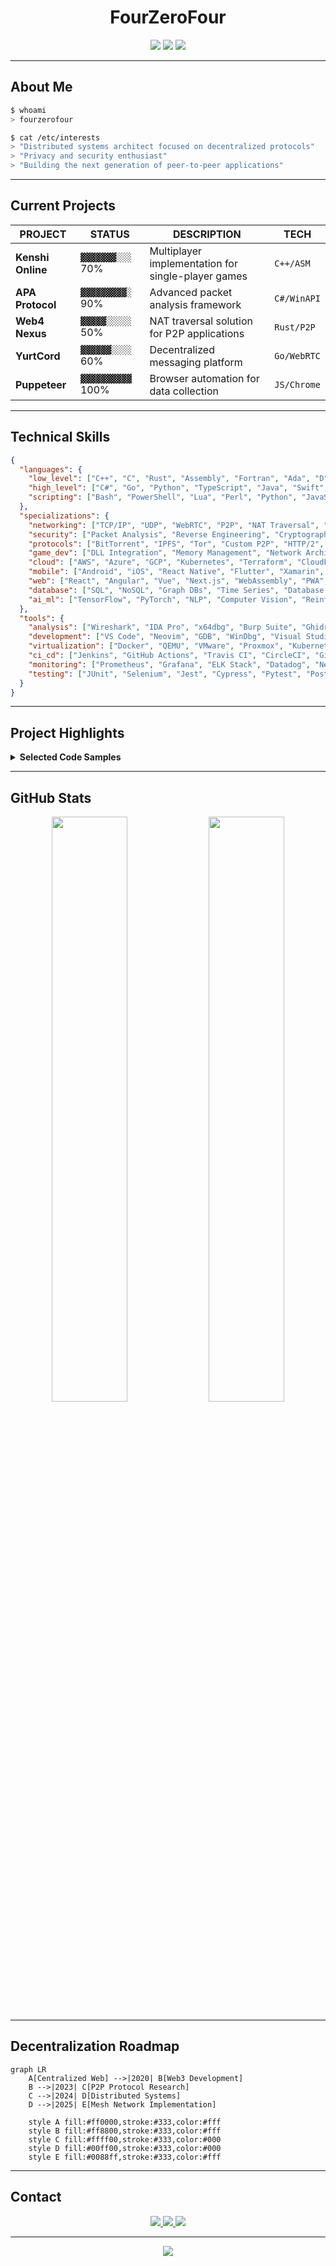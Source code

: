 <div align="center">

# FourZeroFour

<img src="https://img.shields.io/badge/STATUS-ACTIVE-00ff00?style=for-the-badge&labelColor=000000">
<img src="https://img.shields.io/badge/FOCUS-DECENTRALIZATION-00ffff?style=for-the-badge&labelColor=000000">
<img src="https://img.shields.io/badge/SECURITY-PRIORITY-ff0000?style=for-the-badge&labelColor=000000">

</div>

---

## About Me

```bash
$ whoami
> fourzerofour

$ cat /etc/interests
> "Distributed systems architect focused on decentralized protocols"
> "Privacy and security enthusiast"
> "Building the next generation of peer-to-peer applications"
```

---

## Current Projects

<div align="center">

| PROJECT | STATUS | DESCRIPTION | TECH |
|---------|--------|-------------|------|
| **Kenshi Online** | `▓▓▓▓▓▓▓░░░` 70% | Multiplayer implementation for single-player games | `C++/ASM` |
| **APA Protocol** | `▓▓▓▓▓▓▓▓▓░` 90% | Advanced packet analysis framework | `C#/WinAPI` |
| **Web4 Nexus** | `▓▓▓▓▓░░░░░` 50% | NAT traversal solution for P2P applications | `Rust/P2P` |
| **YurtCord** | `▓▓▓▓▓▓░░░░` 60% | Decentralized messaging platform | `Go/WebRTC` |
| **Puppeteer** | `▓▓▓▓▓▓▓▓▓▓` 100% | Browser automation for data collection | `JS/Chrome` |

</div>

---

## Technical Skills

```json
{
  "languages": {
    "low_level": ["C++", "C", "Rust", "Assembly", "Fortran", "Ada", "D"],
    "high_level": ["C#", "Go", "Python", "TypeScript", "Java", "Swift", "Kotlin", "Ruby", "PHP", "JavaScript"],
    "scripting": ["Bash", "PowerShell", "Lua", "Perl", "Python", "JavaScript", "Ruby", "Shell"]
  },
  "specializations": {
    "networking": ["TCP/IP", "UDP", "WebRTC", "P2P", "NAT Traversal", "HTTP/HTTPS", "DNS", "MQTT", "gRPC", "GraphQL", "SSL/TLS", "Websockets"],
    "security": ["Packet Analysis", "Reverse Engineering", "Cryptography", "Penetration Testing", "Vulnerability Assessment", "Secure Coding", "Malware Analysis", "Forensics", "Zero Trust"],
    "protocols": ["BitTorrent", "IPFS", "Tor", "Custom P2P", "HTTP/2", "HTTP/3", "WebSockets", "MQTT", "AMQP", "OAuth", "OpenID Connect"],
    "game_dev": ["DLL Integration", "Memory Management", "Network Architecture", "Physics Engines", "Graphics Programming", "AI Systems", "Game Engine Architecture", "Shader Programming"],
    "cloud": ["AWS", "Azure", "GCP", "Kubernetes", "Terraform", "CloudFormation", "Serverless", "Microservices", "Multi-cloud", "IaC"],
    "mobile": ["Android", "iOS", "React Native", "Flutter", "Xamarin", "SwiftUI", "Jetpack Compose", "Cordova"],
    "web": ["React", "Angular", "Vue", "Next.js", "WebAssembly", "PWA", "SPA", "SSR", "JAMstack", "Web3"],
    "database": ["SQL", "NoSQL", "Graph DBs", "Time Series", "Database Design", "PostgreSQL", "MongoDB", "Redis", "Cassandra", "DynamoDB"],
    "ai_ml": ["TensorFlow", "PyTorch", "NLP", "Computer Vision", "Reinforcement Learning", "MLOps", "Feature Engineering", "Neural Networks"]
  },
  "tools": {
    "analysis": ["Wireshark", "IDA Pro", "x64dbg", "Burp Suite", "Ghidra", "Binary Ninja", "Metasploit", "Nmap", "Fiddler", "Radare2"],
    "development": ["VS Code", "Neovim", "GDB", "WinDbg", "Visual Studio", "CLion", "IntelliJ IDEA", "Eclipse", "Git", "GitHub", "GitLab"],
    "virtualization": ["Docker", "QEMU", "VMware", "Proxmox", "Kubernetes", "Vagrant", "VirtualBox", "KVM", "LXC", "Hyper-V"],
    "ci_cd": ["Jenkins", "GitHub Actions", "Travis CI", "CircleCI", "GitLab CI", "ArgoCD", "TeamCity", "Azure DevOps"],
    "monitoring": ["Prometheus", "Grafana", "ELK Stack", "Datadog", "New Relic", "Nagios", "Zabbix", "Splunk", "SolarWinds"],
    "testing": ["JUnit", "Selenium", "Jest", "Cypress", "Pytest", "Postman", "SoapUI", "LoadRunner", "Gatling", "K6"]
  }
}
```

---

## Project Highlights

<details>
<summary><b>Selected Code Samples</b></summary>

### Kenshi Online
```c++
// Implementing multiplayer functionality in a single-player game
class KenshiMultiplayer {
    void IntegrateNetcode() {
        // Hook game loop
        DetourTransactionBegin();
        DetourAttach(&(PVOID&)originalUpdate, HookedUpdate);
        DetourTransactionCommit();
        
        // Synchronize world state
        P2P::BroadcastState(gameState);
    }
};
```

### Web4 Framework
```rust
// Next-generation P2P networking
impl Web4Protocol {
    async fn establish_connection(&self, peer: &PeerId) -> Result<Connection> {
        // NAT traversal implementation
        let connection = self.create_nat_tunnel(peer).await?;
        
        // Set up encryption
        let secure_channel = EncryptedChannel::new(connection);
        
        return Ok(Connection::new(secure_channel))
    }
}
```

### Advanced Packet Analyzer
```csharp
// Network packet inspection tool
public class PacketInspection {
    public PacketData AnalyzeTransportLayer(byte[] packet) {
        // Remove encryption layer
        var processed = ProcessEncryption(packet);
        
        // Analyze protocol details
        return ExtractProtocolData(processed);
    }
}
```

</details>

---

## GitHub Stats

<div align="center">
<img src="https://github-readme-stats.vercel.app/api?username=fourzerofour&show_icons=true&theme=dark&hide_border=true&bg_color=000000&title_color=00ff00&text_color=ffffff&icon_color=00ff00" width="49%">
<img src="https://github-readme-streak-stats.herokuapp.com/?user=fourzerofour&theme=dark&hide_border=true&background=000000&ring=00ff00&fire=ff0000&currStreakLabel=00ff00" width="49%">
</div>

---

## Decentralization Roadmap

```mermaid
graph LR
    A[Centralized Web] -->|2020| B[Web3 Development]
    B -->|2023| C[P2P Protocol Research]
    C -->|2024| D[Distributed Systems]
    D -->|2025| E[Mesh Network Implementation]
    
    style A fill:#ff0000,stroke:#333,color:#fff
    style B fill:#ff8800,stroke:#333,color:#fff
    style C fill:#ffff00,stroke:#333,color:#000
    style D fill:#00ff00,stroke:#333,color:#000
    style E fill:#0088ff,stroke:#333,color:#fff
```

---

## Contact

<div align="center">

<a href="https://github.com/The404Studios">
  <img src="https://img.shields.io/badge/GitHub-Follow-00ff00?style=for-the-badge&logo=github&logoColor=black&labelColor=00ff00">
</a>
<a href="mailto:contact@example.com">
  <img src="https://img.shields.io/badge/Email-Contact-ff0000?style=for-the-badge&logo=mail.ru&logoColor=white&labelColor=000000">
</a>
<a href="https://ko-fi.com/The404Studios">
  <img src="https://img.shields.io/badge/Support-Projects-ffff00?style=for-the-badge&logo=ko-fi&logoColor=black&labelColor=ffff00">
</a>

</div>

---

<div align="center">
<img src="https://img.shields.io/badge/PRIVACY-MATTERS-00ff00?style=for-the-badge&labelColor=000000">
</div>
